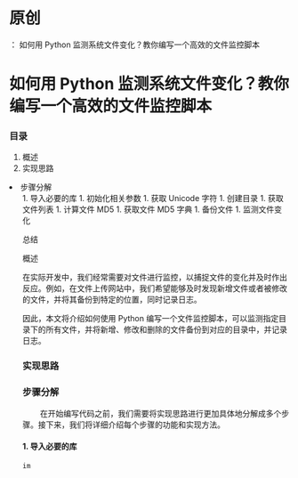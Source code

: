 # 原创
：  如何用 Python 监测系统文件变化？教你编写一个高效的文件监控脚本

# 如何用 Python 监测系统文件变化？教你编写一个高效的文件监控脚本

### 目录

1.  概述 
1.  实现思路 
<li> 步骤分解
<ol>
1. 导入必要的库
1. 初始化相关参数
1. 获取 Unicode 字符
1. 创建目录
1. 获取文件列表
1. 计算文件 MD5
1. 获取文件 MD5 字典
1. 备份文件
1. 监测文件变化

总结

概述

在实际开发中，我们经常需要对文件进行监控，以捕捉文件的变化并及时作出反应。例如，在文件上传网站中，我们希望能够及时发现新增文件或者被修改的文件，并将其备份到特定的位置，同时记录日志。

因此，本文将介绍如何使用 Python 编写一个文件监控脚本，可以监测指定目录下的所有文件，并将新增、修改和删除的文件备份到对应的目录中，并记录日志。

### 实现思路

### 步骤分解

        在开始编写代码之前，我们需要将实现思路进行更加具体地分解成多个步骤。接下来，我们将详细介绍每个步骤的功能和实现方法。

#### 1. 导入必要的库

```
im
```
